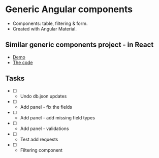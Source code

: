 # Generic Angular components
- Components: table, filtering & form.
- Created with Angular Material.
## Similar generic components project - in React
- [Demo](https://asidelnik.github.io/database-connection-manager/#/databases/items)
- [The code](https://github.com/asidelnik/database-connection-manager)

## Tasks
- [ ] - Undo db.json updates
- [ ] - Add panel - fix the fields
- [ ] - Add panel - add missing field types
- [ ] - Add panel - validations
- [ ] - Test add requests
- [ ] - Filtering component
